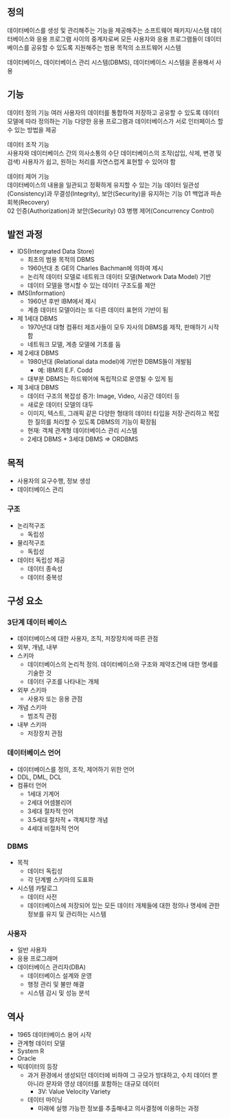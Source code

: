 ## 정의
데이터베이스를 생성 및 관리해주는 기능을 제공해주는 소프트웨어 패키지/시스템
데이터베이스와 응용 프로그램 사이의 중계자로써 모든 사용자와 응용 프로그램들이 데이터베이스를 공유할 수 있도록 지원해주는 범용 목적의 소프트웨어 시스템

데이터베이스, 데이터베이스 관리 시스템(DBMS), 데이터베이스 시스템을 혼용해서 사용

## 기능
데이터 정의 기능
여러 사용자의 데이터를 통합하여 저장하고 공유할 수 있도록 데이터 모델에 따라 정의하는 기능
다양한 응용 프로그램과 데이터베이스가 서로 인터페이스 할 수 있는 방법을 제공

데이터 조작 기능  
사용자와 데이터베이스 간의 의사소통의 수단
데이터베이스의 조작(삽입, 삭제, 변경 및 검색)
사용자가 쉽고, 원하는 처리를 자연스럽게 표현할 수 있어야 함

데이터 제어 기능  
데이터베이스의 내용을 일관되고 정확하게 유지할 수 있는 기능
데이터 일관성(Consistency)과 무결성(Integrity), 보안(Security)을 유지하는 기능
01 백업과 파손 회복(Recovery)  
02 인증(Authorization)과 보안(Security)
03 병행 제어(Concurrency Control)

## 발전 과정

- IDS(Intergrated Data Store)
	- 최초의 범용 목적의 DBMS  
	- 1960년대 초 GE의 Charles Bachman에 의하여 제시
	- 논리적 데이터 모델로 네트워크 데이터 모델(Network Data Model) 기반
	- 데이터 모델을 명시할 수 있는 데이터 구조도를 제안
- IMS(Information)
	- 1960년 후반 IBM에서 제시  
	- 계층 데이터 모델이라는 또 다른 데이터 표현의 기반이 됨
- 제 1세대 DBMS
	- 1970년대 대형 컴퓨터 제조사들이 모두 자사의 DBMS를 제작, 판매하기 시작함
	- 네트워크 모델, 계층 모델에 기초를 둠
- 제 2세대 DBMS
	- 1980년대 (Relational data model)에 기반한 DBMS들이 개발됨
		- 예: IBM의 E.F. Codd  
	- 대부분 DBMS는 하드웨어에 독립적으로 운영될 수 있게 됨
- 제 3세대 DBMS
	- 데이터 구조의 복잡성 증가: Image, Video, 시공간 데이터 등 
	- 새로운 데이터 모델의 대두
	- 이미지, 텍스트, 그래픽 같은 다양한 형태의 데이터 타입을 저장·관리하고 복잡한 질의를 처리할 수 있도록 DBMS의 기능이 확장됨
	- 현재: 객체 관계형 데이터베이스 관리 시스템
	- 2세대 DBMS + 3세대 DBMS => ORDBMS


## 목적
* 사용자의 요구수행, 정보 생성
* 데이터베이스 관리


### 구조
- 논리적구조
	- 독립성
- 물리적구조
	- 독립성
- 데이터 독립성 제공
	- 데이터 종속성
	- 데이터 중복성


## 구성 요소

### 3단계 데이터 베이스
- 데이터베이스에 대한 사용자, 조직, 저장장치에 따른 관점
- 외부, 개념, 내부
- 스키마
	- 데이터베이스의 논리적 정의. 데이터베이스와 구조와 제약조건에 대한 명세를 기술한 것
	- 데이터 구조를 나타내는 개체
- 외부 스키마
	- 사용자 또는 응용 관점
- 개념 스키마
	- 범조직 관점
- 내부 스키마
	- 저장장치 관점


### 데이터베이스 언어
* 데이터베이스를 정의, 조작, 제어하기 위한 언어
* DDL, DML, DCL
* 컴퓨터 언어
	* 1세대 기계어
	* 2세대 어셈블리어
	* 3세대 절차적 언어
	* 3.5세대 절차적 + 객체지향 개념
	* 4세대 비절차적 언어

### DBMS
- 목적
	- 데이터 독립성
	- 각 단계별 스키마의 도표화
- 시스템 카탈로그
	- 데이터 사전
	- 데이터베이스에 저장되어 있는 모든 데이터 개체들에 대한 정의나 명세에 관한 정보를 유지 및 관리하는 시스템
### 사용자
* 일반 사용자
* 응용 프로그래머
* 데이터베이스 관리자(DBA)
	* 데이터베이스 설계와 운영
	* 행정 관리 및 불만 해결
	* 시스템 감시 및 성능 분석


## 역사
- 1965 데이터베이스 용어 시작
- 관계형 데이터 모델
- System R
- Oracle
- 빅데이터의 등장
	- 과거 환경에서 생성되던 데이터에 비하여 그 규모가 방대하고, 수치 데이터 뿐 아니라 문자와 영상 데이터를 포함하는 대규모 데이터
		- 3V: Value Velocity Variety
	- 데이터 마이닝
		- 미래에 실행 가능한 정보를 추출해내고 의사결정에 이용하는 과정